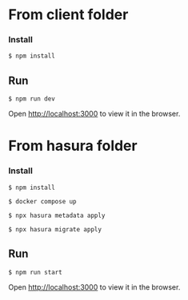 # From client folder
### Install
```
$ npm install
```

## Run
```
$ npm run dev
```
Open [http://localhost:3000](http://localhost:3000) to view it in the browser.

# From hasura folder

### Install
```
$ npm install
```
```
$ docker compose up
```
```
$ npx hasura metadata apply
```
```
$ npx hasura migrate apply
```

## Run
```
$ npm run start
```
Open [http://localhost:3000](http://localhost:3000) to view it in the browser.
